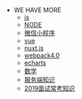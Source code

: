 - WE HAVE MORE
    - <a href="/mybook/js">js</a>
    - <a href="./">NODE</a>
    - <a href="/mybook/微信小程序">微信小程序</a>
    - <a href="/mybook/vue">vue</a>
    - <a href="/mybook/nuxtjs">nuxt.js</a>
    - <a href="/mybook/webpack">webpack4.0</a>
    - <a href="/mybook/echarts">echarts</a>
    - <a href="/mybook/数学">数学</a>
    - <a href="/mybook/服务端知识">服务端知识</a>
    - <a href="/mybook/2019面试常考知识">2019面试常考知识</a>
